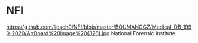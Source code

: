 # NFI
https://github.com/lipsch0/NFI/blob/master/BOUMANGGZ/Medical_DB_1990-2020/ArtBoard%20Image%20(326).jpg
National Forensic Institute
